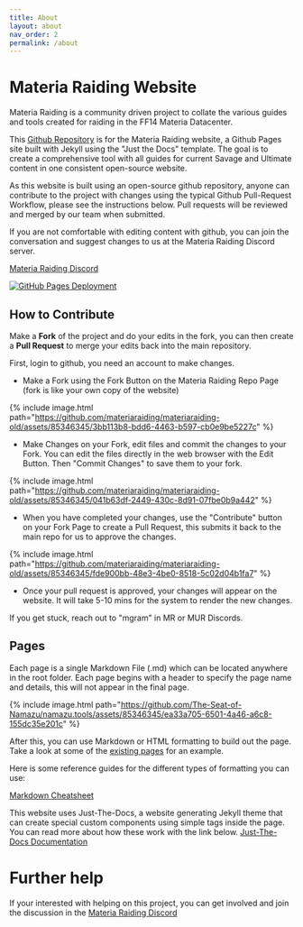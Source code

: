 ```yaml
---
title: About
layout: about
nav_order: 2
permalink: /about
---
```


# Materia Raiding Website

Materia Raiding is a community driven project to collate the various guides and tools created for raiding in the FF14 Materia Datacenter.

This [Github Repository](https://github.com/materiaraiding/materiaraiding) is for the Materia Raiding website, a Github Pages site built with Jekyll using the "Just the Docs" template. The goal is to create a comprehensive tool with all guides for current Savage and Ultimate content in one consistent open-source website. 

As this website is built using an open-source github repository, anyone can contribute to the project with changes using the typical Github Pull-Request Workflow, please see the instructions below. Pull requests will be reviewed and merged by our team when submitted.

If you are not comfortable with editing content with github, you can join the conversation and suggest changes to us at the Materia Raiding Discord server. 

[Materia Raiding Discord](https://discord.gg/EySn5dRj65)

[![GitHub Pages Deployment](https://github.com/materiaraiding/materiaraiding/actions/workflows/pages.yml/badge.svg)](https://github.com/materiaraiding/materiaraiding/actions/workflows/pages.yml)

## How to Contribute
Make a **Fork** of the project and do your edits in the fork, you can then create a **Pull Request** to merge your edits back into the main repository.

First, login to github, you need an account to make changes.

- Make a Fork using the Fork Button on the Materia Raiding Repo Page (fork is like your own copy of the website)

{% include image.html path="https://github.com/materiaraiding/materiaraiding-old/assets/85346345/3bb113b8-bdd6-4463-b597-cb0e9be5227c"  %}

- Make Changes on your Fork, edit files and commit the changes to your Fork. You can edit the files directly in the web browser with the Edit Button. Then "Commit Changes" to save them to your fork.

{% include image.html path="https://github.com/materiaraiding/materiaraiding-old/assets/85346345/041b63df-2449-430c-8d91-07fbe0b9a442"  %}

- When you have completed your changes, use the "Contribute" button on your Fork Page to create a Pull Request, this submits it back to the main repo for us to approve the changes.

{% include image.html path="https://github.com/materiaraiding/materiaraiding-old/assets/85346345/fde900bb-48e3-4be0-8518-5c02d04b1fa7"  %}

- Once your pull request is approved, your changes will appear on the website. It will take 5-10 mins for the system to render the new changes. 

If you get stuck, reach out to "mgram" in MR or MUR Discords.

## Pages
Each page is a single Markdown File (.md) which can be located anywhere in the root folder. Each page begins with a header to specify the page name and details, this will not appear in the final page.

{% include image.html path="https://github.com/The-Seat-of-Namazu/namazu.tools/assets/85346345/ea33a705-6501-4a46-a6c8-155dc35e201c"  %}

After this, you can use Markdown or HTML formatting to build out the page. Take a look at some of the [existing pages](https://github.com/The-Seat-of-Namazu/namazu.tools/blob/main/top.md?plain=1) for an example. 

Here is some reference guides for the different types of formatting you can use:

[Markdown Cheatsheet](https://www.markdownguide.org/cheat-sheet/)

This website uses Just-The-Docs, a website generating Jekyll theme that can create special custom components using simple tags inside the page. You can read more about how these work with the link below.
[Just-The-Docs Documentation](https://just-the-docs.github.io/just-the-docs/docs/ui-components)

# Further help
If your interested with helping on this project, you can get involved and join the discussion in the [Materia Raiding Discord](https://discord.gg/EySn5dRj65)
